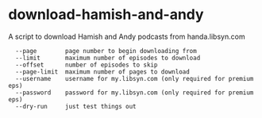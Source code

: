 download-hamish-and-andy
========================

A script to download Hamish and Andy podcasts from handa.libsyn.com
```
  --page        page number to begin downloading from
  --limit       maximum number of episodes to download
  --offset      number of episodes to skip
  --page-limit  maximum number of pages to download
  --username    username for my.libsyn.com (only required for premium eps)
  --password    password for my.libsyn.com (only required for premium eps)
  --dry-run     just test things out
```

